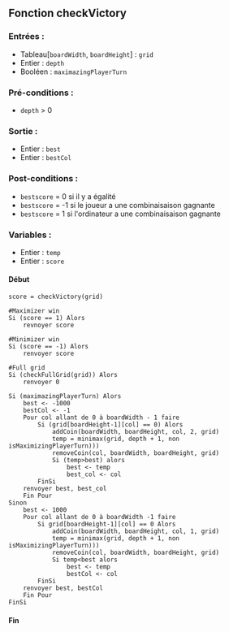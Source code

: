 ## Fonction checkVictory


### Entrées :
- Tableau[`boardWidth`, `boardHeight`] : `grid`
- Entier : `depth`
- Booléen : `maximazingPlayerTurn`

### Pré-conditions :
- `depth` > 0

### Sortie :
- Entier : `best`
- Entier : `bestCol`

### Post-conditions :
- `bestscore` = 0 si il y a égalité
- `bestscore` = -1 si le joueur a une combinaisaison gagnante
- `bestscore` = 1 si l'ordinateur a une combinaisaison gagnante

### Variables :

- Entier : `temp`
- Entier : `score`

#### Début

    score = checkVictory(grid)

    #Maximizer win
    Si (score == 1) Alors
        revnoyer score

    #Minimizer win
    Si (score == -1) Alors
        renvoyer score

    #Full grid
    Si (checkFullGrid(grid)) Alors
        renvoyer 0

    Si (maximazingPlayerTurn) Alors   
        best <- -1000
        bestCol <- -1
        Pour col allant de 0 à boardWidth - 1 faire
            Si (grid[boardHeight-1][col] == 0) Alors
                addCoin(boardWidth, boardHeight, col, 2, grid)
                temp = minimax(grid, depth + 1, non isMaximizingPlayerTurn)))
                removeCoin(col, boardWidth, boardHeight, grid)
                Si (temp>best) alors
                    best <- temp
                    best_col <- col
            FinSi
        renvoyer best, best_col
        Fin Pour
    Sinon
        best <- 1000
        Pour col allant de 0 à boardWidth -1 faire
            Si grid[boardHeight-1][col] == 0 Alors
                addCoin(boardWidth, boardHeight, col, 1, grid)
                temp = minimax(grid, depth + 1, non isMaximizingPlayerTurn)))     
                removeCoin(col, boardWidth, boardHeight, grid)
                Si temp<best alors
                    best <- temp
                    bestCol <- col
            FinSi
        renvoyer best, bestCol
        Fin Pour
    FinSi

#### Fin
